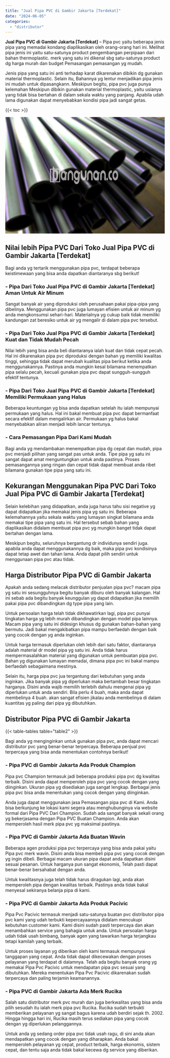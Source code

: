 ```yaml
---
title: "Jual Pipa PVC di Gambir Jakarta [Terdekat]"
date: "2024-06-05"
categories: 
  - "distributor"
---
```


**Jual Pipa PVC di Gambir Jakarta \[Terdekat\]** – Pipa pvc yaitu beberapa jenis pipa yang memadai kondang diaplikasikan oleh orang-orang hari ini. Melihat pipa jenis ini yaitu satu-satunya product pengembangan perpipaan dari bahan thermoplastic. merk yang satu ini dikenal sbg satu-satunya product dg harga murah dan budget Pemasangan pemasangan yg mudah.

Jenis pipa yang satu ini anti terhadap karat dikarenakan dibikin dg gunakan material thermoplastic. Selain itu, Bahannya yg lentur menjadikan pipa jenis ini mudah untuk dipasangkann. Meskipun begitu, pipa pvc juga punya kelemahan Meskipun dibikin gunakan material thermoplastic, yaitu usianya yang tidak bisa bertahan di dalam sekala waktu yang panjang. Apabila udah lama digunakan dapat menyebabkan kondisi pipa jadi sangat getas.

{{< toc >}}

![Jual Pipa PVC di Gambir Jakarta [Terdekat]](/images/jaul-pipa-pvc-07.png)

## Nilai lebih Pipa PVC Dari Toko Jual Pipa PVC di Gambir Jakarta \[Terdekat\]

Bagi anda yg tertarik menggunakan pipa pvc, terdapat beberapa keistimewaan yang bisa anda dapatkan diantaranya sbg berikut!

### \- Pipa Dari Toko Jual Pipa PVC di Gambir Jakarta \[Terdekat\] Aman Untuk Air Minum

Sangat banyak air yang diproduksi oleh perusahaan pakai pipa-pipa yang dibelinya. Menggunakan pipa pvc juga lumayan efisien untuk air minum yg anda mengkonsumsi sehari-hari. Materialnya yg cukup baik tidak memiliki kandungan zat beresiko untuk air yg mengalir di dalam pipa pvc tersebut.

### \- Pipa Dari Toko Jual Pipa PVC di Gambir Jakarta \[Terdekat\] Kuat dan Tidak Mudah Pecah

Nilai lebih yang bisa anda beli diantaranya ialah kuat dan tidak cepat pecah. Hal ini dikarenakan pipa pvc diproduksi dengan bahan yg memiliki kwalitas tinggi, sehingga tidak dapat merubah kualitas pipa berikut ketika anda menggunakannya. Pastinya anda mungkin kesal bilamana menempatkan pipa selalu pecah, kecuali gunakan pipa pvc dapat sungguh-sungguh efektif tentunya.

### \- Pipa Dari Toko Jual Pipa PVC di Gambir Jakarta \[Terdekat\] Memiliki Permukaan yang Halus

Beberapa keuntungan yg bisa anda dapatkan setelah itu ialah mempunyai permukaan yang halus. Hal ini bakal membuat pipa pvc dapat bermanfaat secara efektif dalam mengalirkan air. Permukaan yg halus bakal menyebabkan aliran menjadi lebih lancar tentunya.

### \- Cara Pemasangan Pipa Dari Kami Mudah

Bagi anda yg mendambakan menempatkan pipa dg cepat dan mudah, pipa pvc menjadi pilihan yang sangat pas untuk anda. Tipe pipa yg satu ini sangat dapat amat menguntungkan untuk anda pastinya. Proses pemasangannya yang ringan dan cepat tidak dapat membuat anda ribet bilamana gunakan tipe pipa yang satu ini.

## Kekurangan Menggunakan Pipa PVC Dari Toko Jual Pipa PVC di Gambir Jakarta \[Terdekat\]

Selain kelebihan yang didapatkan, anda juga harus tahu sisi negative yg dapat didapatkan jika memakai jenis pipa yg satu ini. Beberapa kelemahannya yaitu sekala waktu yang lumayan singkat bilamana anda memakai tipe pipa yang satu ini. Hal tersebut sebab bahan yang diaplikasikan didalam membuat pipa pvc yg mungkin banget tidak dapat bertahan dengan lama.

Meskipun begitu, seluruhnya bergantung dr individunya sendiri juga. apabila anda dapat menggunakannya dg baik, maka pipa pvc kondisinya dapat tetap awet dan tahan lama. Anda dapat pilih sendiri untuk menggunaan pipa pvc atau tidak.

## Harga Distributor Pipa PVC di Gambir Jakarta

Apakah anda sedang melacak distributor penjualan pipa pvc? macam pipa yg satu ini sesungguhnya begitu banyak diburu oleh banyak kalangan. Hal ini sebab ada begitu banyak keunggulan yg dapat didapatkan jika memilih pakai pipa pvc dibandingkan dg type pipa yang lain.

Untuk persoalan harga telah tidak dikhawatirkan lagi, pipa pvc punyai tingkatan harga yg lebih murah dibandingkan dengan model pipa lainnya. Macam pipa yang satu ini didesign khusus dg gunakan bahan-bahan yang bermutu. Jadi bakal mengakibatkan pipa mampu berfaedah dengan baik yang cocok dengan yg anda inginkan.

Untuk harga termasuk diperlukan oleh lebih dari satu faktor, diantaranya adalah material dr model pipa yg satu ini. Anda tidak harus mempermasalahkan material yang digunakan untuk pembuatan pipa pvc. Bahan yg digunakan lumayan memadai, dimana pipa pvc ini bakal mampu berfaedah sebagaimana mestinya.

Selain itu, harga pipa pvc jua tergantung dari kebutuhan yang anda inginkan. Jika banyak pipa yg diperlukan maka bertambah besar tingkatan harganya. Disini anda wajib memilih terlebih dahulu mengenai pipa yg diperlukan untuk anda sendiri. Bila perlu 4 buah, maka anda dapat membelinya 4 buah. akan sangat efisien jikalau anda membelinya di dalam kuantitas yg paling dari pipa yg dibutuhkan.

## Distributor Pipa PVC di Gambir Jakarta

{{< table-tables table="table2" >}}

Bagi anda yg menginginkan untuk gunakan pipa pvc, anda dapat mencari distributor pvc yang benar-benar terpercaya. Beberapa penjual pvc terpercaya yang bisa anda menentukan contohnya berikut!

### \- Pipa PVC di Gambir Jakarta Ada Produk Champion

Pipa pvc Champion termasuk jadi beberapa produksi pipa pvc dg kwalitas terbaik. Disini anda dapat memperoleh pipa pvc yang cocok dengan yang diinginkan. Ukuran pipa yg disediakan juga sangat lengkap. Berbagai jenis pipa pvc bisa anda menentukan yang cocok dengan yang diinginkan.

Anda juga dapat menggunakan jasa Pemasangan pipa pvc di Kami. Anda bisa berkunjung ke lokasi kami segera atau menghubunginya via website formal dari Pipa PVC Dari Champion. Sudah ada sangat banyak sekali orang yg bekerjasama dengan Pipa PVC Buatan Champion. Anda akan memperoleh hasil merk pipa pvc yg maksimal pastinya.

### \- Pipa PVC di Gambir Jakarta Ada Buatan Wavin

Beberapa agen produksi pipa pvc terpercaya yang bisa anda pakai yaitu Pipa pvc merk wavin. Disini anda bisa membeli pipa pvc yang cocok dengan yg ingin dibeli. Berbagai macam ukuran pipa dapat anda dapatkan disini sesuai pesanan. Untuk harganya pun sangat ekonomis, Telah pasti dapat benar-benar bersahabat dengan anda.

Untuk kwalitasnya juga telah tidak harus diragukan lagi, anda akan memperoleh pipa dengan kwalitas terbaik. Pastinya anda tidak bakal menyesal sekiranya belanja pipa di kami.

### \- Pipa PVC di Gambir Jakarta Ada Produk Pacivic

Pipa Pvc Pacivic termasuk menjadi satu-satunya buatan pvc distributor pipa pvc kami yang udah terbukti kepercayaannya didalam mencukupi kebutuhan customer kami. Kami disini sudah pasti terpercaya dan akan menambahkan service yang bahagia untuk anda. Untuk persoalan harga udah tidak usah bimbang, banyak agen yang tawarkan harga terjangkau tetapi kamilah yang terbaik.

Untuk proses layanan yg diberikan oleh kami termasuk mempunyai tanggapan yang cepat. Anda tidak dapat dikecewakan dengan proses pelayanan yang terdapat di dalamnya. Telah ada begitu banyak orang yg memakai Pipa Pvc Pacivic untuk mendapatan pipa pvc sesuai yang dibutuhkan. Mereka menentukan Pipa Pvc Pacivic dikarenakan sudah terpercaya dan paling terjamin keamanannya.

### \- Pipa PVC di Gambir Jakarta Ada Merk Rucika

Salah satu distributor merk pvc murah dan juga berkwalitas yang bisa anda pilih sesudah itu ialah merk pipa pvc Rucika. Rucika sudah terbukti memberikan pelayanan yg sangat bagus karena udah berdiri sejak th. 2002. Hingga hingga hari ini, Rucika masih terus sediakan pipa yang cocok dengan yg diperlukan pelanggannya.

Untuk anda yg sedang order pipa pvc tidak usah ragu, di sini anda akan mendapatkan yang cocok dengan yang diharapkan. Anda bakal memperoleh pelayanan yg cepat, product terbaik, harga ekonomis, sistem cepat, dan tentu saja anda tidak bakal kecewa dg service yang diberikan.
